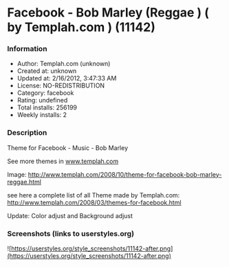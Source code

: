 # Facebook - Bob Marley (Reggae ) ( by Templah.com ) (11142)

### Information
- Author: Templah.com (unknown)
- Created at: unknown
- Updated at: 2/16/2012, 3:47:33 AM
- License: NO-REDISTRIBUTION
- Category: facebook
- Rating: undefined
- Total installs: 256199
- Weekly installs: 2


### Description
Theme for Facebook - Music - Bob Marley

See more themes in www.templah.com

Image:  http://www.templah.com/2008/10/theme-for-facebook-bob-marley-reggae.html


see here a complete list of all Theme  made by Templah.com: 
http://www.templah.com/2008/03/themes-for-facebook.html



Update:
Color adjust and Background adjust


### Screenshots (links to userstyles.org)
![https://userstyles.org/style_screenshots/11142-after.png](https://userstyles.org/style_screenshots/11142-after.png)


